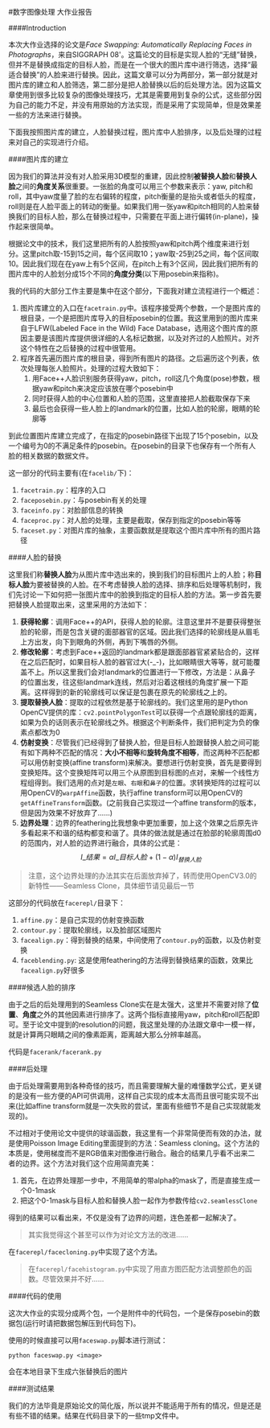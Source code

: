 #数字图像处理 大作业报告

####Introduction

本次大作业选择的论文是*Face Swapping: Automatically Replacing Faces in Photographs*，来自SIGGRAPH 08'。这篇论文的目标是实现人脸的“无缝”替换，但并不是替换成指定的目标人脸，而是在一个很大的图片库中进行筛选，选择“最适合替换”的人脸来进行替换。因此，这篇文章可以分为两部分，第一部分就是对图片库的建立和人脸筛选，第二部分是把人脸替换以后的后处理方法。因为这篇文章使用到很多比较复杂的图像处理技巧，尤其是需要用到复杂的公式，这些部分因为自己的能力不足，并没有用原始的方法实现，而是采用了实现简单，但是效果差一些的方法来进行替换。

下面我按照图片库的建立，人脸替换过程，图片库中人脸排序，以及后处理的过程来对自己的实现进行介绍。

####图片库的建立

因为我们的算法并没有对人脸采用3D模型的重建，因此控制**被替换人脸**和**替换人脸**之间的**角度关系**很重要。一张脸的角度可以用三个参数来表示：yaw, pitch和roll，其中yaw度量了脸的左右偏转的程度，pitch衡量的是抬头或者低头的程度，roll则是在人脸平面上的转动的衡量。如果我们用一张yaw和pitch相同的人脸来替换我们的目标人脸，那么在替换过程中，只需要在平面上进行偏转(in-plane)，操作起来很简单。

根据论文中的技术，我们这里把所有的人脸按照yaw和pitch两个维度来进行划分。这里pitch取-15到15之间，每个区间取10；yaw取-25到25之间，每个区间取10。因此我们现在在yaw上有5个区间，在pitch上有3个区间，因此我们把所有的图片库中的人脸划分成15个不同的**角度分类**(以下用posebin来指称)。

我的代码的大部分工作主要是集中在这个部分，下面我对建立流程进行一个概述：

1. 图片库建立的入口在`facetrain.py`中。该程序接受两个参数，一个是图片库的根目录，一个是把图片库导入的目标posebin的位置。我这里用到的图片库来自于LFW(Labeled Face in the Wild) Face Database，选用这个图片库的原因主要是该图片库提供很详细的人名标记数据，以及对齐过的人脸照片。对齐这个特性在之后替换的过程中很管用。
2. 程序首先遍历图片库的根目录，得到所有图片的路径。之后遍历这个列表，依次处理每张人脸照片。处理的过程大致如下：
    1. 用Face++人脸识别服务获得yaw，pitch，roll这几个角度(pose)参数，根据yaw和pitch来决定应该放在哪个posebin中
    2. 同时获得人脸的中心位置和人脸的范围，这里直接把人脸截取保存下来
    3. 最后也会获得一些人脸上的landmark的位置，比如人脸的轮廓，眼睛的轮廓等

到此位置图片库建立完成了，在指定的posebin路径下出现了15个posebin，以及一个编号为0的不满足条件的posebin。在posebin的目录下也保存有一个所有人脸的相关数据的数据文件。

这一部分的代码主要有(在`facelib/`下)：

1. `facetrain.py`：程序的入口
2. `faceposebin.py`：与posebin有关的处理
3. `faceinfo.py`：对脸部信息的转换
4. `faceproc.py`：对人脸的处理，主要是截取，保存到指定的posebin等等
5. `faceset.py`：对图片库的抽象，主要函数就是提取这个图片库中所有的图片路径

####人脸的替换

这里我们称**替换人脸**为从图片库中选出来的，换到我们的目标图片上的人脸；称**目标人脸**为要被替换的人脸。在不考虑替换人脸的选择、排序和后处理等机制时，我们先讨论一下如何把一张图片库中的脸换到指定的目标人脸的方法。第一步首先要把替换人脸提取出来，这里采用的方法如下：

1. **获得轮廓**：调用Face++的API，获得人脸的轮廓。注意这里并不是要获得整张脸的轮廓，而是包含关键的面部器官的区域。因此我们选择的轮廓线是从眉毛上方出发，向下到眼角的外侧，再到下嘴唇的外侧。
2. **修改轮廓**：考虑到Face++返回的landmark都是跟面部器官紧紧贴合的，这样在之后匹配时，如果目标人脸的器官过大(-_-)，比如眼睛很大等等，就可能覆盖不上。所以这里我们会对landmark的位置进行一下修改，方法是：从鼻子的位置出发，往这些landmark连线，然后对沿着这根线的角度扩展一下距离。这样得到的新的轮廓线可以保证是包裹在原先的轮廓线之上的。
3. **提取替换人脸**：提取的过程依然是基于轮廓线的。我们这里用的是Python OpenCV提供的库：`cv2.pointPolygonTest`可以获得一个点跟轮廓线的距离，如果为负的话则表示在轮廓线之外。根据这个判断条件，我们把判定为负的像素点都改为0
4. **仿射变换**：尽管我们已经得到了替换人脸，但是目标人脸跟替换人脸之间可能有如下两种不匹配的情况：**大小不相等**和**旋转角度不相等**，而这两种不匹配都可以用仿射变换(affine transform)来解决。要想进行仿射变换，首先是要得到变换矩阵。这个变换矩阵可以用三个从原图到目标图的点对，来解一个线性方程组得到。我们选用的点对是`左眼`、`右眼`和`鼻子`的位置。求转换矩阵的过程可以用OpenCV的`warpAffine`函数，执行affine transform可以用OpenCV的`getAffineTransform`函数。(之前我自己实现过一个affine transform的版本，但是因为效果不好放弃了……)
5. **边界处理**：边界的feathering比我想象中更加重要，加上这个效果之后原先许多看起来不和谐的结构都变和谐了。具体的做法就是通过在脸部的轮廓周围d0的范围内，对人脸的边界进行融合，具体的公式是：$$I\_{结果}=\alpha I\_{目标人脸} + (1-\alpha)I_{替换人脸}$$

> 注意，这个边界处理的办法其实在后面放弃掉了，转而使用OpenCV3.0的新特性——Seamless Clone，具体细节请见最后一节


这部分的代码放在`facerepl/`目录下：

1. `affine.py`：是自己实现的仿射变换函数
2. `contour.py`：提取轮廓线，以及脸部区域图片
3. `facealign.py`：得到替换的结果，中间使用了`contour.py`的函数，以及仿射变换
4. `faceblending.py`: 这是使用feathering的方法得到替换结果的函数，效果比`facealign.py`好很多

####候选人脸的排序

由于之后的后处理用到的Seamless Clone实在是太强大，这里并不需要对除了**位置**、**角度**之外的其他因素进行排序了。这两个指标直接用yaw，pitch和roll匹配即可。至于论文中提到的resolution的问题，我这里处理的办法跟文章中一模一样，就是计算两只眼睛之间的像素距离，距离越大那么分辨率越高。

代码是`facerank/facerank.py`

####后处理

由于后处理需要用到各种奇怪的技巧，而且需要理解大量的难懂数学公式，更关键的是没有一些方便的API可供调用，这样自己实现的成本太高而且很可能实现不出来(比如affine transform就是一次失败的尝试，里面有些细节不是自己实现就能发现的)。

不过相对于使用论文中提供的球谐函数，我这里有一个非常简便而有效的办法，就是使用Poisson Image Editing里面提到的方法：Seamless cloning。这个方法的本质是，使用梯度而不是RGB值来对图像进行融合。融合的结果几乎看不出来二者的边界。这个方法对我们这个应用简直完美：

1. 首先，在边界处理那一步中，不用简单的带alpha的mask了，而是直接生成一个0-1mask
2. 把这个0-1mask与目标人脸和替换人脸一起作为参数传给`cv2.seamlessClone`

得到的结果可以看出来，不仅是没有了边界的问题，连色差都一起解决了。

> 其实我觉得这个甚至可以作为对论文方法的改进……

在`facerepl/facecloning.py`中实现了这个方法。
> 在`facerepl/facehistogram.py`中实现了用直方图匹配方法调整颜色的函数。尽管效果并不好……

####代码的使用

这次大作业的实现分成两个包，一个是附件中的代码包，一个是保存posebin的数据包(运行时请把数据包解压到代码包下)。

使用的时候直接可以用`faceswap.py`脚本进行测试：

    python faceswap.py <image>

会在本地目录下生成六张替换后的图片

####测试结果

我们的方法毕竟是原始论文的简化版，所以说并不能适用于所有的情况，但是还是有些不错的结果。结果在代码目录下的一些tmp文件中。

